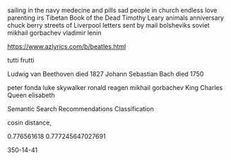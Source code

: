 ﻿sailing
in the navy
medecine and pills
sad people in church
endless love
parenting
irs
Tibetan Book of the Dead
Timothy Leary
animals
anniversary
chuck berry
streets of Liverpool
letters sent by mail
bolsheviks
soviet
mikhail gorbachev
vladimir lenin

https://www.azlyrics.com/b/beatles.html


tutti frutti

Ludwig van Beethoven died 1827
Johann Sebastian Bach died 1750

peter fonda
luke skywalker
ronald reagen
mikhail gorbachev
King Charles
Queen elisabeth

Semantic Search
Recommendations
Classification

cosin distance, 


0.776561618
0.777245647027691

350-14-41
